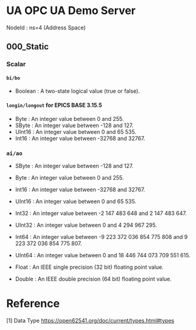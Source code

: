 UA OPC UA Demo Server
===

NodeId : ns=4 (Address Space)

## 000_Static

###  Scalar

#### `bi/bo`
* Boolean : A two-state logical value (true or false).


#### `longin/longout` for EPICS BASE 3.15.5
* Byte : An integer value between 0 and 255.
* SByte : An integer value between -128 and 127.
* UInt16 : An integer value between 0 and 65 535.
* Int16 : An integer value between -32768 and 32767.


### `ai/ao`
* SByte : An integer value between -128 and 127.
* Byte : An integer value between 0 and 255.
* Int16 : An integer value between -32768 and 32767.
* UInt16 : An integer value between 0 and 65 535.

* Int32 : An integer value between -2 147 483 648 and 2 147 483 647.
* UInt32 : An integer value between 0 and 4 294 967 295.


* Int64 : An integer value between -9 223 372 036 854 775 808 and 9 223 372 036 854 775 807.
* UInt64 : An integer value between 0 and 18 446 744 073 709 551 615.
* Float : An IEEE single precision (32 bit) floating point value.
* Double : An IEEE double precision (64 bit) floating point value.

# Reference 
[1] Data Type https://open62541.org/doc/current/types.html#types
